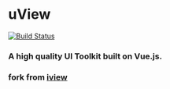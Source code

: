 # uView 

[![Build Status](https://travis-ci.org/ckeyer/uview.svg?branch=master)](https://travis-ci.org/ckeyer/uview)

### A high quality  UI Toolkit built on Vue.js.

### fork from [iview](https://github.com/iview/iview)